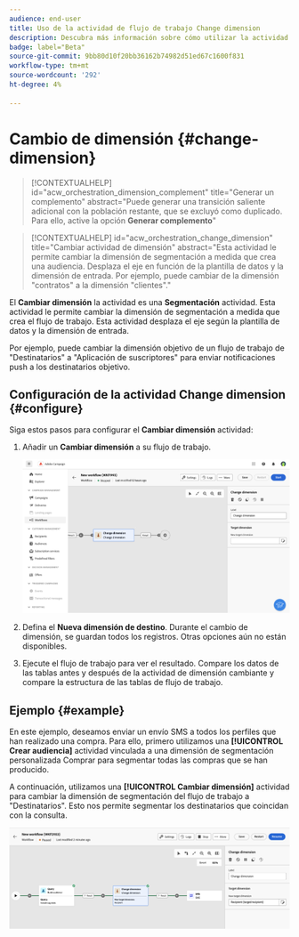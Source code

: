 ```yaml
---
audience: end-user
title: Uso de la actividad de flujo de trabajo Change dimension
description: Descubra más información sobre cómo utilizar la actividad del flujo de trabajo Cambiar dimensión
badge: label="Beta"
source-git-commit: 9bb80d10f20bb36162b74982d51ed67c1600f831
workflow-type: tm+mt
source-wordcount: '292'
ht-degree: 4%

---
```



# Cambio de dimensión {#change-dimension}

>[!CONTEXTUALHELP]
>id="acw_orchestration_dimension_complement"
>title="Generar un complemento"
>abstract="Puede generar una transición saliente adicional con la población restante, que se excluyó como duplicado. Para ello, active la opción **Generar complemento**"

>[!CONTEXTUALHELP]
>id="acw_orchestration_change_dimension"
>title="Cambiar actividad de dimensión"
>abstract="Esta actividad le permite cambiar la dimensión de segmentación a medida que crea una audiencia. Desplaza el eje en función de la plantilla de datos y la dimensión de entrada. Por ejemplo, puede cambiar de la dimensión &quot;contratos&quot; a la dimensión &quot;clientes&quot;."

El **Cambiar dimensión** la actividad es una **Segmentación** actividad. Esta actividad le permite cambiar la dimensión de segmentación a medida que crea el flujo de trabajo.
Esta actividad desplaza el eje según la plantilla de datos y la dimensión de entrada.

Por ejemplo, puede cambiar la dimensión objetivo de un flujo de trabajo de &quot;Destinatarios&quot; a &quot;Aplicación de suscriptores&quot; para enviar notificaciones push a los destinatarios objetivo.

## Configuración de la actividad Change dimension {#configure}

Siga estos pasos para configurar el **Cambiar dimensión** actividad:

1. Añadir un **Cambiar dimensión** a su flujo de trabajo.

   ![](../assets/workflow-change-dimension.png)

1. Defina el **Nueva dimensión de destino**. Durante el cambio de dimensión, se guardan todos los registros. Otras opciones aún no están disponibles.

1. Ejecute el flujo de trabajo para ver el resultado. Compare los datos de las tablas antes y después de la actividad de dimensión cambiante y compare la estructura de las tablas de flujo de trabajo.

## Ejemplo {#example}

En este ejemplo, deseamos enviar un envío SMS a todos los perfiles que han realizado una compra. Para ello, primero utilizamos una **[!UICONTROL Crear audiencia]** actividad vinculada a una dimensión de segmentación personalizada Comprar para segmentar todas las compras que se han producido.

A continuación, utilizamos una **[!UICONTROL Cambiar dimensión]** actividad para cambiar la dimensión de segmentación del flujo de trabajo a &quot;Destinatarios&quot;. Esto nos permite segmentar los destinatarios que coincidan con la consulta.

![](../assets/workflow-change-dimension-example.png)

